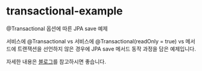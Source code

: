 # transactional-example
 @Transactional 옵션에 따른 JPA save 예제

서비스에 @Transactional vs 서비스에 @Transactional(readOnly = true) vs 메서드에 트랜잭션을 선언하지 않은 경우에 JPA save 메서드 동작 과정을 담은 예제입니다.

자세한 내용은 [블로그](https://velog.io/@bjo6300/%EC%84%9C%EB%B9%84%EC%8A%A4%EC%97%90-Transactional-vs-%EC%84%9C%EB%B9%84%EC%8A%A4%EC%97%90-TransactionalreadOnly-true-vs-%EB%A9%94%EC%84%9C%EB%93%9C%EC%97%90-%ED%8A%B8%EB%9E%9C%EC%9E%AD%EC%85%98%EC%9D%84-%EC%84%A0%EC%96%B8%ED%95%98%EC%A7%80-%EC%95%8A%EC%9D%80-%EA%B2%BD%EC%9A%B0%EC%97%90-JPA-save-%EB%8F%99%EC%9E%91-%EA%B3%BC%EC%A0%95)를 참고하시면 좋습니다.
